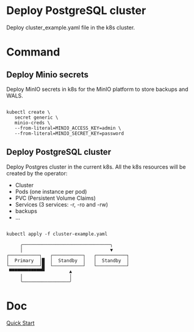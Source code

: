 
# Deploy PostgreSQL cluster

Deploy cluster_example.yaml file in the k8s cluster.

# Command

## Deploy Minio secrets

Deploy MinIO secrets in k8s for the MinIO platform
to store backups and WALS.

```

kubectl create \
   secret generic \
   minio-creds \
   --from-literal=MINIO_ACCESS_KEY=admin \
   --from-literal=MINIO_SECRET_KEY=password

```

## Deploy PostgreSQL cluster

Deploy Postgres cluster in the current k8s.
All the k8s resources will be created by the operator:
- Cluster
- Pods (one instance per pod)
- PVC (Persistent Volume Claims)
- Services (3 services: -r, -ro and -rw)
- backups
- ...

```

kubectl apply -f cluster-example.yaml

     ╭────────────────────────────────╮
     │                                ▼
┌───────────┐   ┌───────────┐   ┌───────────┐
│  Primary  │█  │  Standby  │   │  Standby  │
└───────────┘█  └───────────┘   └───────────┘
 ▀▀▀▀▀▀▀▀▀▀▀▀▀         ▲
     │                 │
     ╰─────────────────╯
```

# Doc
[Quick Start](https://cloudnative-pg.io/documentation/1.25/quickstart/)

